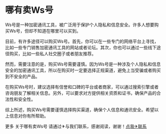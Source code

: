 # 哪有卖Ws号

Ws号是一种加密通讯工具，被广泛用于保护个人隐私和信息安全。许多人想要购买Ws号，但却不知道在哪里可以买到。

目前，有许多途径可以购买Ws号。首先，你可以在一些专门的网络平台上寻找，比如一些专门销售加密通讯工具的网站或者论坛。其次，你也可以通过一些线下途径购买，比如一些私人社交圈子或者朋友推荐。

然而，需要注意的是，购买Ws号需要谨慎。因为Ws号是一种涉及个人隐私和信息安全的加密通讯工具，所以在购买时一定要选择正规渠道，避免上当受骗或者购买到不安全的产品。

在购买Ws号时，建议选择有信誉和口碑的平台或者商家，可以通过搜索引擎或者咨询朋友了解相关信息。另外，可以要求对方提供相关资质和证书，确保产品的合法性和安全性。

综上所述，购买Ws号需要谨慎选择购买渠道，确保个人信息和通讯安全。希望以上信息对你有所帮助。

更多 关于哪有卖Ws号 请通过✈与我们联系，感谢阅读，谢谢！[点我✈联系](https://ss.k02.cc)